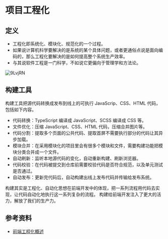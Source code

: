 # 项目工程化

## 定义

- 工程化即系统化、模块化、规范化的一个过程。
- 如果说计算机科学要解决的是系统的某个具体问题，或者更通俗点说是面向编码的，那么工程化要解决的是如何提高整个系统生产效率。
- 与其说软件工程是一门科学，不如说它更偏向于管理学和方法论。

![9LvjRN](https://zhuduanlei-1256381138.cos.ap-guangzhou.myqcloud.com/uPic/9LvjRN.png)

## 构建工具

构建工具把源代码转换成发布到线上的可执行 JavaScrip、CSS、HTML 代码，包括如下内容。

- 代码转换：TypeScript 编译成 JavaScript、SCSS 编译成 CSS 等。
- 文件优化：压缩 JavaScript、CSS、HTML 代码，压缩合并图片等。
- 代码分割：提取多个页面的公共代码、提取首屏不需要执行部分的代码让其异步加载。
- 模块合并：在采用模块化的项目里会有很多个模块和文件，需要构建功能把模块分类合并成一个文件。
- 自动刷新：监听本地源代码的变化，自动重新构建、刷新浏览器。
- 代码校验：在代码被提交到仓库前需要校验代码是否符合规范，以及单元测试是否通过。
- 自动发布：更新完代码后，自动构建出线上发布代码并传输给发布系统。

构建其实是工程化、自动化思想在前端开发中的体现，把一系列流程用代码去实现，让代码自动化地执行这一系列复杂的流程。 构建给前端开发注入了更大的活力，解放了我们的生产力。
## 参考资料

- [前端工程化概述](https://juejin.im/post/6844903588553048077)
